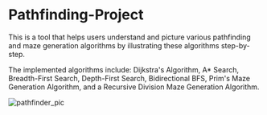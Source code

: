 # Pathfinding-Project
This is a tool that helps users understand and picture various pathfinding and maze generation algorithms by illustrating these algorithms step-by-step. 

The implemented algorithms include: Dijkstra's Algorithm, A* Search, Breadth-First Search, Depth-First Search, Bidirectional BFS, Prim's Maze Generation Algorithm, and a Recursive Division Maze Generation Algorithm.

![pathfinder_pic](https://user-images.githubusercontent.com/63945057/87716904-6433e100-c764-11ea-81eb-a4d9a3d1200d.png)
